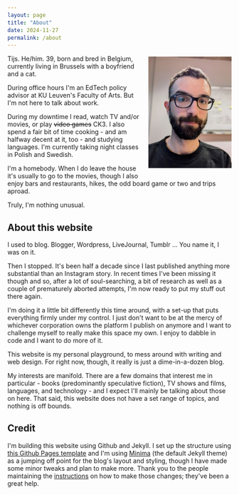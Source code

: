 ```yaml
---
layout: page
title: "About"
date: 2024-11-27
permalink: /about
---
```


<img src="docs/assets/images/about_small.jpg" style="height: 250px; vertical-align: top; margin: 0.3em 0 1em 1em; float: right;" />

Tijs. He/him. 39, born and bred in Belgium, currently living in Brussels with a boyfriend and a cat. 

During office hours I'm an EdTech policy advisor at KU Leuven's Faculty of Arts. But I'm not here to talk about work.

During my downtime I read, watch TV and/or movies, or play ~~video games~~ CK3. I also spend a fair bit of time cooking - and am halfway decent at it, too - and studying languages. I'm currently taking night classes in Polish and Swedish. 

I'm a homebody. When I do leave the house it's usually to go to the movies, though I also enjoy bars and restaurants, hikes, the odd board game or two and trips aproad. 

Truly, I'm nothing unusual.

## About this website
I used to blog. Blogger, Wordpress, LiveJournal, Tumblr ... You name it, I was on it. 

Then I stopped. It's been half a decade since I last published anything more substantial than an Instagram story. In recent times I've been missing it though and so, after a lot of soul-searching, a bit of research as well as a couple of prematurely aborted attempts, I'm now ready to put my stuff out there again.

I'm doing it a little bit differently this time around, with a set-up that puts everything firmly under my control. I just don't want to be at the mercy of whichever corporation owns the platform I publish on anymore and I want to challenge myself to really make this space my own. I enjoy to dabble in code and I want to do more of it.

This website is my personal playground, to mess around with writing and web design. For right now, though, it really is just a dime-in-a-dozen blog.

My interests are manifold. There are a few domains that interest me in particular - books (predominantly speculative fiction), TV shows and films, languages, and technology - and I expect I'll mainly be talking about those on here. That said, this website does not have a set range of topics, and nothing is off bounds.


## Credit
I'm building this website using Github and Jekyll. I set up the structure using [this Github Pages template](https://github.com/skills/github-pages) and I'm using [Minima](https://github.com/jekyll/minima) (the default Jekyll theme) as a jumping off point for the blog's layout and styling, though I have made some minor tweaks and plan to make more. Thank you to the people maintaining the [instructions](https://github.com/jekyll/minima/blob/master/README.md) on how to make those changes; they've been a great help.
